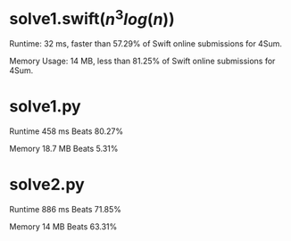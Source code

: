 # solve1.swift($n^3 log(n)$)

Runtime: 32 ms, faster than 57.29% of Swift online submissions for 4Sum.

Memory Usage: 14 MB, less than 81.25% of Swift online submissions for 4Sum.

# solve1.py

Runtime 458 ms Beats 80.27%

Memory 18.7 MB Beats 5.31%

# solve2.py

Runtime 886 ms Beats 71.85%

Memory 14 MB Beats 63.31%
